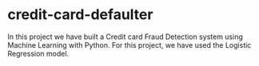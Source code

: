 # credit-card-defaulter
In this project we have built a Credit card Fraud Detection system using Machine Learning with Python. For this project, we have used the Logistic Regression model.
